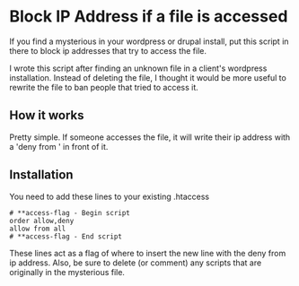 # Block IP Address if a file is accessed

If you find a mysterious in your wordpress or drupal install, put this script in there to block ip addresses that try to access the file.

I wrote this script after finding an unknown file in a client's wordpress installation. Instead of deleting the file, I thought it would be more useful to rewrite the file to ban people that tried to access it. 

## How it works

Pretty simple. If someone accesses the file, it will write their ip address with a 'deny from ' in front of it.

## Installation

You need to add these lines to your existing .htaccess

```
# **access-flag - Begin script
order allow,deny
allow from all
# **access-flag - End script
```

These lines act as a flag of where to insert the new line with the deny from ip address. Also, be sure to delete (or comment) any scripts that are originally in the mysterious file.
